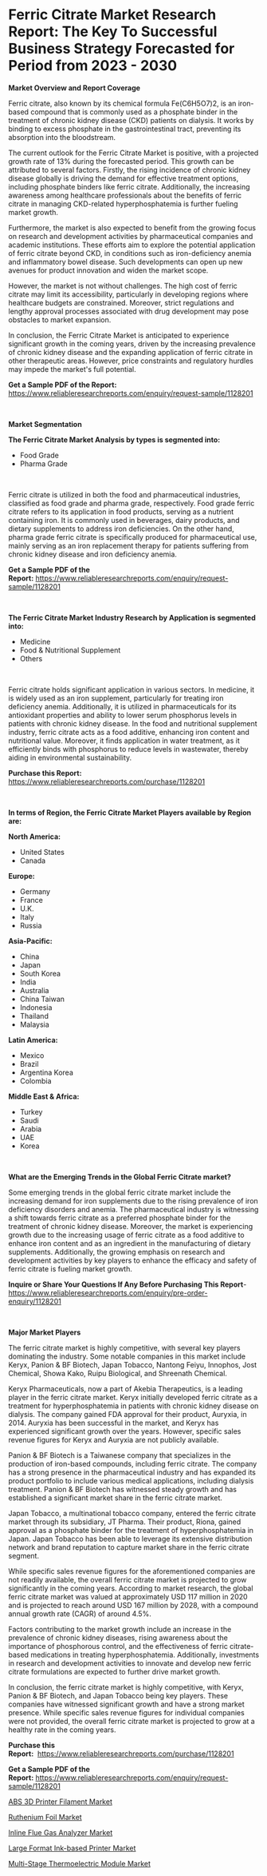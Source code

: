<p><h1>Ferric Citrate Market Research Report: The Key To Successful Business Strategy Forecasted for Period from 2023 - 2030</h1></p><p><strong>Market Overview and Report Coverage</strong></p>
<p><p>Ferric citrate, also known by its chemical formula Fe(C6H5O7)2, is an iron-based compound that is commonly used as a phosphate binder in the treatment of chronic kidney disease (CKD) patients on dialysis. It works by binding to excess phosphate in the gastrointestinal tract, preventing its absorption into the bloodstream.</p><p>The current outlook for the Ferric Citrate Market is positive, with a projected growth rate of 13% during the forecasted period. This growth can be attributed to several factors. Firstly, the rising incidence of chronic kidney disease globally is driving the demand for effective treatment options, including phosphate binders like ferric citrate. Additionally, the increasing awareness among healthcare professionals about the benefits of ferric citrate in managing CKD-related hyperphosphatemia is further fueling market growth.</p><p>Furthermore, the market is also expected to benefit from the growing focus on research and development activities by pharmaceutical companies and academic institutions. These efforts aim to explore the potential application of ferric citrate beyond CKD, in conditions such as iron-deficiency anemia and inflammatory bowel disease. Such developments can open up new avenues for product innovation and widen the market scope.</p><p>However, the market is not without challenges. The high cost of ferric citrate may limit its accessibility, particularly in developing regions where healthcare budgets are constrained. Moreover, strict regulations and lengthy approval processes associated with drug development may pose obstacles to market expansion.</p><p>In conclusion, the Ferric Citrate Market is anticipated to experience significant growth in the coming years, driven by the increasing prevalence of chronic kidney disease and the expanding application of ferric citrate in other therapeutic areas. However, price constraints and regulatory hurdles may impede the market's full potential.</p></p>
<p><strong>Get a Sample PDF of the Report:</strong> <a href="https://www.reliableresearchreports.com/enquiry/request-sample/1128201">https://www.reliableresearchreports.com/enquiry/request-sample/1128201</a></p>
<p>&nbsp;</p>
<p><strong>Market Segmentation</strong></p>
<p><strong>The Ferric Citrate Market Analysis by types is segmented into:</strong></p>
<p><ul><li>Food Grade</li><li>Pharma Grade</li></ul></p>
<p>&nbsp;</p>
<p><p>Ferric citrate is utilized in both the food and pharmaceutical industries, classified as food grade and pharma grade, respectively. Food grade ferric citrate refers to its application in food products, serving as a nutrient containing iron. It is commonly used in beverages, dairy products, and dietary supplements to address iron deficiencies. On the other hand, pharma grade ferric citrate is specifically produced for pharmaceutical use, mainly serving as an iron replacement therapy for patients suffering from chronic kidney disease and iron deficiency anemia.</p></p>
<p><strong>Get a Sample PDF of the Report:</strong>&nbsp;<a href="https://www.reliableresearchreports.com/enquiry/request-sample/1128201">https://www.reliableresearchreports.com/enquiry/request-sample/1128201</a></p>
<p>&nbsp;</p>
<p><strong>The Ferric Citrate Market Industry Research by Application is segmented into:</strong></p>
<p><ul><li>Medicine</li><li>Food & Nutritional Supplement</li><li>Others</li></ul></p>
<p>&nbsp;</p>
<p><p>Ferric citrate holds significant application in various sectors. In medicine, it is widely used as an iron supplement, particularly for treating iron deficiency anemia. Additionally, it is utilized in pharmaceuticals for its antioxidant properties and ability to lower serum phosphorus levels in patients with chronic kidney disease. In the food and nutritional supplement industry, ferric citrate acts as a food additive, enhancing iron content and nutritional value. Moreover, it finds application in water treatment, as it efficiently binds with phosphorus to reduce levels in wastewater, thereby aiding in environmental sustainability.</p></p>
<p><strong>Purchase this Report:</strong>&nbsp; <a href="https://www.reliableresearchreports.com/purchase/1128201">https://www.reliableresearchreports.com/purchase/1128201</a></p>
<p>&nbsp;</p>
<p><strong>In terms of Region, the Ferric Citrate Market Players available by Region are:</strong></p>
<p>
    <p> <strong> North America: </strong>
        <ul>
            <li>United States</li>
            <li>Canada</li>
        </ul>
        </p> 
    <p> <strong> Europe: </strong>
        <ul>
            <li>Germany</li>
            <li>France</li>
            <li>U.K.</li>
            <li>Italy</li>
            <li>Russia</li>
        </ul>
        </p> 
    <p> <strong> Asia-Pacific: </strong>
        <ul>
            <li>China</li>
            <li>Japan</li>
            <li>South Korea</li>
            <li>India</li>
            <li>Australia</li>
            <li>China Taiwan</li>
            <li>Indonesia</li>
            <li>Thailand</li>
            <li>Malaysia</li>
        </ul>
        </p> 
    <p> <strong> Latin America: </strong>
        <ul>
            <li>Mexico</li>
            <li>Brazil</li>
            <li>Argentina Korea</li>
            <li>Colombia</li>
        </ul>
        </p> 
    <p> <strong> Middle East & Africa: </strong>
        <ul>
            <li>Turkey</li>
            <li>Saudi</li>
            <li>Arabia</li>
            <li>UAE</li>
            <li>Korea</li>
        </ul>
    </p>
    </p>
<p>&nbsp;</p>
<p><strong>What are the Emerging Trends in the Global Ferric Citrate market?</strong></p>
<p><p>Some emerging trends in the global ferric citrate market include the increasing demand for iron supplements due to the rising prevalence of iron deficiency disorders and anemia. The pharmaceutical industry is witnessing a shift towards ferric citrate as a preferred phosphate binder for the treatment of chronic kidney disease. Moreover, the market is experiencing growth due to the increasing usage of ferric citrate as a food additive to enhance iron content and as an ingredient in the manufacturing of dietary supplements. Additionally, the growing emphasis on research and development activities by key players to enhance the efficacy and safety of ferric citrate is fueling market growth.</p></p>
<p><strong>Inquire or Share Your Questions If Any Before Purchasing This Report</strong>- <a href="https://www.reliableresearchreports.com/enquiry/pre-order-enquiry/1128201">https://www.reliableresearchreports.com/enquiry/pre-order-enquiry/1128201</a></p>
<p>&nbsp;</p>
<p><strong>Major Market Players</strong></p>
<p><p>The ferric citrate market is highly competitive, with several key players dominating the industry. Some notable companies in this market include Keryx, Panion & BF Biotech, Japan Tobacco, Nantong Feiyu, Innophos, Jost Chemical, Showa Kako, Ruipu Biological, and Shreenath Chemical.</p><p>Keryx Pharmaceuticals, now a part of Akebia Therapeutics, is a leading player in the ferric citrate market. Keryx initially developed ferric citrate as a treatment for hyperphosphatemia in patients with chronic kidney disease on dialysis. The company gained FDA approval for their product, Auryxia, in 2014. Auryxia has been successful in the market, and Keryx has experienced significant growth over the years. However, specific sales revenue figures for Keryx and Auryxia are not publicly available.</p><p>Panion & BF Biotech is a Taiwanese company that specializes in the production of iron-based compounds, including ferric citrate. The company has a strong presence in the pharmaceutical industry and has expanded its product portfolio to include various medical applications, including dialysis treatment. Panion & BF Biotech has witnessed steady growth and has established a significant market share in the ferric citrate market.</p><p>Japan Tobacco, a multinational tobacco company, entered the ferric citrate market through its subsidiary, JT Pharma. Their product, Riona, gained approval as a phosphate binder for the treatment of hyperphosphatemia in Japan. Japan Tobacco has been able to leverage its extensive distribution network and brand reputation to capture market share in the ferric citrate segment.</p><p>While specific sales revenue figures for the aforementioned companies are not readily available, the overall ferric citrate market is projected to grow significantly in the coming years. According to market research, the global ferric citrate market was valued at approximately USD 117 million in 2020 and is projected to reach around USD 167 million by 2028, with a compound annual growth rate (CAGR) of around 4.5%.</p><p>Factors contributing to the market growth include an increase in the prevalence of chronic kidney diseases, rising awareness about the importance of phosphorous control, and the effectiveness of ferric citrate-based medications in treating hyperphosphatemia. Additionally, investments in research and development activities to innovate and develop new ferric citrate formulations are expected to further drive market growth.</p><p>In conclusion, the ferric citrate market is highly competitive, with Keryx, Panion & BF Biotech, and Japan Tobacco being key players. These companies have witnessed significant growth and have a strong market presence. While specific sales revenue figures for individual companies were not provided, the overall ferric citrate market is projected to grow at a healthy rate in the coming years.</p></p>
<p><strong>Purchase this Report:</strong>&nbsp;&nbsp;<a href="https://www.reliableresearchreports.com/purchase/1128201">https://www.reliableresearchreports.com/purchase/1128201</a></p>
<p></p>
<p><strong>Get a Sample PDF of the Report:</strong>&nbsp;<a href="https://www.reliableresearchreports.com/enquiry/request-sample/1128201">https://www.reliableresearchreports.com/enquiry/request-sample/1128201</a></p>
<p><p><a href="https://github.com/Chiragrp26/Market-Research-Report-List-1/blob/main/abs-3d-printer-filament-market.md">ABS 3D Printer Filament Market</a></p><p><a href="https://github.com/santosh758595/Market-Research-Report-List-1/blob/main/ruthenium-foil-market.md">Ruthenium Foil Market</a></p><p><a href="https://medium.com/@abdulkazi7580/inline-flue-gas-analyzer-market-outlook-industry-overview-and-forecast-2023-to-2030-648a31793d46">Inline Flue Gas Analyzer Market</a></p><p><a href="https://medium.com/@adiroy75486/large-format-ink-based-printer-market-exploring-market-share-market-trends-and-future-growth-46cdcde23422">Large Format Ink-based Printer Market</a></p><p><a href="https://medium.com/@azadyoi012547/multi-stage-thermoelectric-module-market-analysis-its-cagr-market-segmentation-and-global-5c97cb4b27cb">Multi-Stage Thermoelectric Module Market</a></p></p>